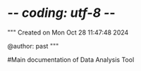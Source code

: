# -*- coding: utf-8 -*-
"""
Created on Mon Oct 28 11:47:48 2024

@author: past
"""

#Main documentation of Data Analysis Tool 